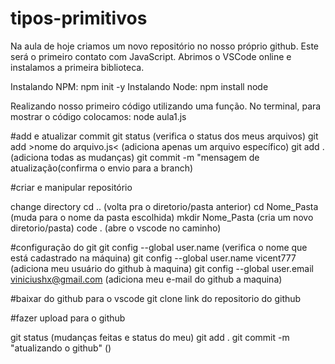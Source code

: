 # tipos-primitivos
Na aula de hoje criamos um novo repositório no nosso próprio github.
Este será o primeiro contato com JavaScript.
Abrimos o VSCode online e instalamos a primeira biblioteca.

Instalando NPM: npm init -y
Instalando Node: npm install node

Realizando nosso primeiro código utilizando uma função. No terminal, para mostrar o código colocamos: node aula1.js

#add e atualizar commit
git status (verifica o status dos meus arquivos)
git add >nome do arquivo.js< (adiciona apenas um arquivo específico)
git add . (adiciona todas as mudanças)
git commit -m "mensagem de atualização(confirma o envio para a branch)

#criar e manipular repositório

change directory
cd .. (volta pra o diretorio/pasta anterior)
cd Nome_Pasta (muda para o nome da pasta escolhida)
mkdir Nome_Pasta (cria um novo diretorio/pasta)
code . (abre o vscode no caminho)

#configuração do git
git config --global user.name (verifica o nome que está cadastrado na máquina)
git config --global user.name vicent777 (adiciona meu usuário do github à maquina) 
git config --global user.email viniciushx@gmail.com (adiciona meu e-mail do github a maquina)

#baixar do github para o vscode
git clone link do repositorio do github

#fazer upload para o github

git status (mudanças feitas e status do meu)
git add .
git commit -m "atualizando o github" ()